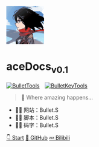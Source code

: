 <!--
 * @Description: 
 * @Author: Bullet.S
 * @Date: 2019-12-08 12:58:21
 * @LastEditors  : Bullet.S
 * @LastEditTime : 2019-12-21 11:45:31
 * @Email: animator.bullet@foxmail.com
 -->

![logo](_img/avatar.gif)

# aceDocs<sub>v0.1</sub>

[![BulletTools](https://img.shields.io/github/v/release/AnimatorBullet/BulletTools?color=blue&include_prereleases&label=BulletTools&logo=GitHub&style=flat-square)](https://github.com/AnimatorBullet/BulletTools/releases)&emsp;[![BulletKeyTools](https://img.shields.io/github/v/release/AnimatorBullet/BulletKeyTools?color=success&include_prereleases&label=BulletKeyTools&logo=GitHub&style=flat-square)](https://github.com/AnimatorBullet/BulletKeyTools/releases)

> 🌠 Where amazing happens...

* 👨‍💻 网站：Bullet.S
* 👨‍💻 脚本：Bullet.S
* 👨‍💻 码字：Bullet.S

[👇 Start](home.md)
[📑 GitHub]("https://github.com/AnimatorBullet")
[💤 Bilibili](https://space.bilibili.com/2031113)
